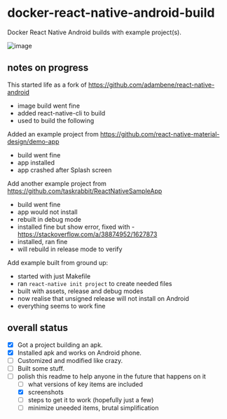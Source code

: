 # docker-react-native-android-build
Docker React Native Android builds with example project(s).

![image](https://user-images.githubusercontent.com/1816471/38717895-aec11612-3eb7-11e8-9568-58ebcd2304c6.png)

## notes on progress
This started life as a fork of https://github.com/adambene/react-native-android
  - image build went fine
  - added react-native-cli to build
  - used to build the following

Added an example project from https://github.com/react-native-material-design/demo-app  
  - build went fine
  - app installed
  - app crashed after Splash screen

Add another example project from https://github.com/taskrabbit/ReactNativeSampleApp
  - build went fine
  - app would not install
  - rebuilt in debug mode
  - installed fine but show error, fixed with - https://stackoverflow.com/a/38874952/1627873
  - installed, ran fine
  - will rebuild in release mode to verify

Add example built from ground up:
  - started with just Makefile
  - ran `react-native init project` to create needed files
  - built with assets, release and debug modes
  - now realise that unsigned release will not install on Android
  - everything seems to work fine

## overall status
- [X] Got a project building an apk.
- [X] Installed apk and works on Android phone.
- [ ] Customized and modified like crazy.   
- [ ] Built some stuff.
- [ ] polish this readme to help anyone in the future that happens on it
  - [ ] what versions of key items are included
  - [X] screenshots
  - [ ] steps to get it to work (hopefully just a few)
  - [ ] minimize uneeded items, brutal simplification
